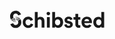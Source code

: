 <svg xmlns="http://www.w3.org/2000/svg" fill="none" viewBox="0 0 152 29" width="152px" height="29px">
  <path fill="currentColor" d="m37.818 22.576-3.725-1.272a.202.202 0 0 0-.131.02.184.184 0 0 0-.083.105c-.41 1.289-1.57 2.705-3.815 2.705s-4.473-1.72-4.473-4.783c0-3.064 2.104-4.783 4.439-4.783 1.943 0 3.012 1.092 3.51 2.276.018.07.108.124.178.107l3.851-1.343c.071-.036.107-.125.071-.197-.928-2.633-3.458-5.069-7.7-5.069-4.92 0-8.699 3.78-8.699 9.009 0 5.23 3.85 9.009 8.823 9.009 4.403 0 7.042-2.813 7.843-5.606a.124.124 0 0 0-.001-.11.111.111 0 0 0-.036-.044.12.12 0 0 0-.052-.024Zm58.447-5.069-2.405-.5c-.945-.198-1.534-.662-1.534-1.487 0-.984.946-1.702 2.139-1.702 1.676 0 2.388.95 2.692 1.846.017.107.107.143.178.107l3.423-1.343c.071-.036.107-.107.09-.178-.625-1.756-2.406-3.904-6.418-3.904-3.637 0-6.31 2.507-6.31 5.569 0 2.346 1.48 4.406 4.741 5.105l2.228.537c1.32.286 1.818.823 1.818 1.594 0 .877-.712 1.684-2.228 1.684-1.925 0-2.906-1.164-3.067-2.417 0-.09-.07-.144-.196-.125l-3.601.806a.194.194 0 0 0-.143.178c.284 1.917 2.085 5.086 7.041 5.086 4.457 0 6.578-2.83 6.578-5.605 0-2.471-1.694-4.568-5.027-5.247l.001-.004Zm27.309-7.163c-4.367 0-8.325 3.51-8.325 8.938 0 5.732 4.083 9.08 8.716 9.08 3.458 0 5.9-1.685 7.113-3.977.036-.09 0-.179-.071-.215l-3.404-1.487c-.071-.017-.161 0-.197.071-.642.986-1.747 1.648-3.404 1.648-2.299 0-4.172-1.611-4.279-3.833h11.979c.071 0 .143-.09.143-.144.036-.232.071-.788.071-1.289 0-5.444-3.137-8.794-8.342-8.794v.002Zm3.832 7.075h-7.576c.107-1.54 1.426-3.313 3.797-3.313 2.603 0 3.708 1.63 3.779 3.313Zm23.922-14.58h-4.279c-.071 0-.124.071-.124.144v9.582c-.464-.913-1.854-2.114-4.777-2.114-4.76 0-8.075 3.887-8.075 8.865 0 4.979 3.404 8.938 8.218 8.938 2.245 0 3.975-1.038 4.723-2.383l.018 1.827c0 .07.053.125.143.125h4.153a.15.15 0 0 0 .055-.01.13.13 0 0 0 .046-.032.15.15 0 0 0 .042-.102V2.98c0-.07-.071-.144-.143-.144v.002Zm-8.503 21.33c-2.388 0-4.171-1.808-4.171-4.853 0-3.044 1.836-4.817 4.171-4.817s4.207 1.755 4.207 4.783c0 3.027-1.872 4.89-4.207 4.89v-.002Zm-29.661-.249c-.303.037-.82.09-1.229.09-1.319 0-2.014-.483-2.014-1.987v-7.092h3.261c.07 0 .143-.071.143-.144v-3.78c0-.053-.071-.124-.143-.124h-3.261V5.922a.15.15 0 0 0-.042-.102.14.14 0 0 0-.102-.042h-4.189c-.107 0-.16.071-.16.144l-.017 4.96h-2.906c-.09 0-.143.072-.143.126v3.779a.136.136 0 0 0 .041.102.133.133 0 0 0 .047.031c.017.007.036.01.055.01h2.906v7.899c0 3.296 2.031 5.248 5.329 5.248 1.266 0 2.067-.215 2.495-.358a.198.198 0 0 0 .09-.179v-3.49c0-.09-.071-.162-.161-.125v-.004ZM77.995 10.415c-2.513 0-4.35 1.11-5.115 2.31V2.98a.138.138 0 0 0-.088-.133.149.149 0 0 0-.055-.01h-4.225a.154.154 0 0 0-.143.143v24.7a.14.14 0 0 0 .088.133c.017.007.036.01.055.01h4.153c.09 0 .143-.053.143-.143v-1.917c.891 1.45 2.673 2.49 5.008 2.49 4.83 0 8.004-3.85 8.004-8.972s-2.87-8.865-7.826-8.865h.001ZM77.05 24.17c-2.335 0-4.278-1.792-4.278-4.854 0-3.061 1.943-4.853 4.278-4.853 2.335 0 4.153 1.738 4.153 4.853 0 3.116-1.818 4.854-4.153 4.854ZM64.323 10.88h-4.296c-.09 0-.143.071-.143.125V27.68c0 .09.053.143.143.143h4.296a.137.137 0 0 0 .102-.042.14.14 0 0 0 .041-.101V11.006c0-.054-.07-.125-.143-.125Zm-2.158-8.454c-1.55 0-2.852 1.272-2.852 2.847s1.283 2.812 2.833 2.812c1.694 0 3.013-1.47 2.78-3.135-.16-1.415-1.336-2.507-2.762-2.524h.001Zm-12.494 7.988c-1.604 0-3.494.554-4.563 1.845V2.983c0-.071-.071-.144-.143-.144h-4.296a.137.137 0 0 0-.102.042.138.138 0 0 0-.042.102V27.68c0 .09.054.143.144.143h4.296a.137.137 0 0 0 .102-.042.14.14 0 0 0 .04-.101v-9.834c-.036-1.863 1.053-3.384 3.155-3.384 2.21 0 3.12 1.577 3.12 3.457v9.76a.14.14 0 0 0 .088.133.15.15 0 0 0 .055.011h4.26c.09 0 .143-.053.143-.143V17.149c0-3.726-1.961-6.734-6.257-6.734ZM3.914 14.858a.647.647 0 0 0-.658.662c0 .171.063.338.177.466.143.161.552.52.802.735a.637.637 0 0 0 .41.143.647.647 0 0 0 .66-.662.724.724 0 0 0-.25-.52 9.467 9.467 0 0 1-.678-.608c-.125-.124-.321-.214-.464-.214l.001-.002Zm2.175 1.755a.573.573 0 0 0-.588.591c0 .251.143.43.338.537.124.071.374.161.552.232.124.054.143.054.178.054.427 0 .624-.305.624-.573a.654.654 0 0 0-.357-.574c-.445-.178-.357-.161-.481-.215a.7.7 0 0 0-.268-.054l.002.002Zm2.175.806c-.338-.054-.642.144-.642.5 0 .13.043.257.124.36a.55.55 0 0 0 .323.197c.13.03.26.048.391.054.304 0 .535-.215.535-.52a.57.57 0 0 0-.445-.537c-.107-.018-.231-.037-.284-.054h-.002Zm-2.835-3.457a.61.61 0 0 0-.625.627c0 .215.107.413.197.501.107.107.802.645.945.735.12.067.255.104.391.107a.613.613 0 0 0 .606-.608.723.723 0 0 0-.285-.574 6.368 6.368 0 0 1-.784-.608.648.648 0 0 0-.445-.178v-.002Zm4.492 3.69a.488.488 0 0 0-.498.5c0 .286.214.5.498.5a.488.488 0 0 0 .498-.5c0-.286-.213-.5-.498-.5Zm-1.854-2.169c-.464-.107-.748.125-.748.501 0 .305.177.52.41.591.392.125.535.161.642.161.303 0 .57-.232.57-.573 0-.269-.16-.466-.444-.555-.499-.144-.392-.125-.428-.125h-.002Zm1.854.342a.488.488 0 0 0-.498.5c0 .286.214.501.498.501a.488.488 0 0 0 .498-.5.488.488 0 0 0-.498-.501Zm-2.96-2.956a.599.599 0 0 0-.587.608.7.7 0 0 0 .23.483c.25.215 1.106.716 1.64.877a.588.588 0 0 0 .614-.135.594.594 0 0 0 .172-.42.637.637 0 0 0-.41-.59c-.465-.179-1-.466-1.267-.681a.591.591 0 0 0-.391-.144v.002Zm2.96 1.128a.488.488 0 0 0-.498.5c0 .286.214.501.498.501a.488.488 0 0 0 .498-.5.487.487 0 0 0-.498-.501ZM9.938.637C4.804.637.955 4.594.955 9.467c0 1.953.624 4.173 1.302 4.997.16.198.338.34.605.34.41 0 .713-.305.713-.716a.847.847 0 0 0-.107-.376c-.16-.232.107-.393.23-.178a.785.785 0 0 0 .642.359.69.69 0 0 0 .678-.681.787.787 0 0 0-.107-.394c-.177-.286.107-.393.214-.215a.772.772 0 0 0 .642.377.698.698 0 0 0 .695-.698.766.766 0 0 0-.09-.36 4.397 4.397 0 0 1-.57-2.221c0-2.561 1.763-4.407 4.117-4.407 1.925 0 3.458 1.236 3.958 3.062l4.617-1.504C17.371 3.163 14.054.637 9.938.637Zm5.99 13.503a.647.647 0 0 0 .659-.662.704.704 0 0 0-.178-.466c-.143-.16-.552-.52-.802-.734a.634.634 0 0 0-.41-.144.647.647 0 0 0-.66.662.73.73 0 0 0 .25.52c.215.16.589.52.679.608.124.125.32.215.464.215l-.002.001Zm-2.175-1.755a.573.573 0 0 0 .588-.59c0-.252-.143-.43-.338-.538-.124-.071-.374-.161-.552-.232-.124-.054-.143-.054-.177-.054-.428 0-.625.305-.625.574 0 .286.197.5.357.573.445.179.357.161.482.215a.7.7 0 0 0 .267.054l-.002-.002Zm-2.175-.806c.338.054.642-.144.642-.5a.558.558 0 0 0-.447-.556 2 2 0 0 0-.391-.054c-.304 0-.535.215-.535.52a.57.57 0 0 0 .445.537c.107.017.231.036.285.053h.002Zm2.836 3.457a.61.61 0 0 0 .624-.627.759.759 0 0 0-.197-.5 13.317 13.317 0 0 0-.945-.736.847.847 0 0 0-.391-.107.613.613 0 0 0-.606.608c0 .232.125.466.285.574.231.144.57.412.785.608a.648.648 0 0 0 .445.179v.001ZM9.92 11.347a.488.488 0 0 0 .498-.5.487.487 0 0 0-.498-.501.488.488 0 0 0-.498.5c0 .286.214.501.498.501Zm1.854 2.166c.464.108.748-.125.748-.5 0-.306-.177-.52-.41-.591-.391-.125-.534-.162-.641-.162a.564.564 0 0 0-.571.574c0 .268.16.466.445.554.498.144.391.125.427.125h.002Zm-1.854-.34a.488.488 0 0 0 .498-.5.488.488 0 0 0-.498-.501.488.488 0 0 0-.498.5c0 .287.214.502.498.502Zm2.96 2.955a.6.6 0 0 0 .588-.608.697.697 0 0 0-.231-.484c-.25-.215-1.106-.715-1.64-.877a.758.758 0 0 0-.197-.036.59.59 0 0 0-.418.172.593.593 0 0 0-.17.419c0 .305.214.52.41.59.464.18.999.467 1.266.682a.592.592 0 0 0 .391.144v-.002ZM9.92 15a.488.488 0 0 0 .498-.5.488.488 0 0 0-.498-.502.488.488 0 0 0-.498.501c0 .286.214.5.498.5Zm-.016 13.36c5.134 0 8.983-3.957 8.983-8.83 0-1.953-.624-4.172-1.3-4.997-.16-.198-.338-.34-.605-.34a.694.694 0 0 0-.713.716c0 .125.054.286.107.376.16.232-.107.393-.23.178a.785.785 0 0 0-.642-.358.69.69 0 0 0-.678.68c0 .14.038.274.107.394.177.286-.107.393-.214.215a.772.772 0 0 0-.642-.376.698.698 0 0 0-.695.698c0 .125.037.269.09.359.392.698.57 1.415.57 2.221 0 2.561-1.763 4.407-4.117 4.407-1.925 0-3.458-1.236-3.958-3.064L1.35 22.144c1.123 3.69 4.44 6.216 8.556 6.216l-.002.002Z"/>
</svg>
